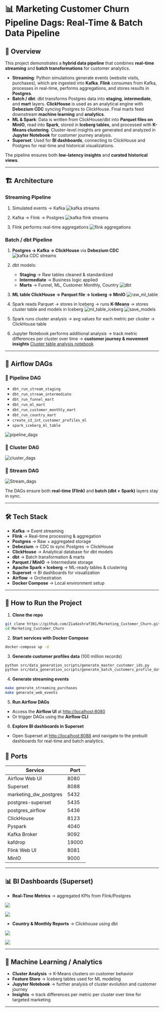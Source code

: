 # 📊 Marketing Customer Churn Pipeline Dags: Real-Time & Batch Data Pipeline

## 🚀 Overview

This project demonstrates a **hybrid data pipeline** that combines **real-time streaming** and **batch transformations** for customer analytics.

* **Streaming**: Python simulations generate events (website visits, purchases), which are ingested into **Kafka**. **Flink** consumes from Kafka, processes in real-time, performs aggregations, and stores results in **Postgres**.
* **Batch / dbt**: dbt transforms Postgres data into **staging**, **intermediate**, and **mart** layers. **ClickHouse** is used as an analytical engine with **Debezium CDC** syncing Postgres to ClickHouse. Final marts feed downstream **machine learning** and **analytics**.
* **ML & Spark**: Data is written from ClickHouse/dbt into **Parquet files on MinIO**, read into **Spark**, stored in **Iceberg tables**, and processed with **K-Means clustering**. Cluster-level insights are generated and analyzed in **Jupyter Notebook** for customer journey analysis.
* **Superset**: Used for **BI dashboards**, connecting to ClickHouse and Postgres for real-time and historical visualizations.

The pipeline ensures both **low-latency insights** and **curated historical views**.

---

## 🏗️ Architecture

### Streaming Pipeline

1. Simulated events → Kafka
   ![kafka streams](images/kafka_stream.png)

2. Kafka → Flink → Postgres
   ![kafka flink streams](images/flink_jobs.png)

3. Flink performs real-time aggregations
   ![flink aggregations](images/flink_agg.png)

### Batch / dbt Pipeline

1. **Postgres → Kafka → ClickHouse** via **Debezium CDC**
   ![kafka CDC streams](images/kafka_cdc.png)

2. dbt models:

   * **Staging** → Raw tables cleaned & standardized
   * **Intermediate** → Business logic applied
   * **Marts** → Funnel, ML, Customer Monthly, Country
     ![dbt](images/dbt.png)

3. **ML table ClickHouse → Parquet file → Iceberg → MinIO**
   ![raw\_ml\_table](images/raw_ml_table.png)

4. Spark reads Parquet → stores in Iceberg → runs **K-Means** → stores cluster table and models in Iceberg
   ![ml\_table\_iceberg](images/ml_table_iceberg.png)
   ![save\_models](images/save_models.png)

5. Spark runs cluster analysis → avg values for each metric per cluster → ClickHouse table

6. Jupyter Notebook performs additional analysis → track metric differences per cluster over time → **customer journey & movement insights** [Cluster table analysis notebook](python_analysis/cluster_table_analysis.ipynb)

---

## 🔄 Airflow DAGs

### 📡 Pipeline DAG

* `dbt_run_stream_staging`
* `dbt_run_stream_intermediate`
* `dbt_run_funnel_mart`
* `dbt_run_ml_mart`
* `dbt_run_customer_monthly_mart`
* `dbt_run_country_mart`
* `create_s3_int_customer_profiles_ml`
* `spark_iceberg_ml_table`

![pipeline\_dags](images/pipeline_dags.png)

### 📡 Cluster DAG

![cluster\_dags](images/clusters.png)

### 📡 Stream DAG

![Stream\_dags](images/kafka_flink_streams.png)

The DAGs ensure both **real-time (Flink)** and **batch (dbt + Spark)** layers stay in sync.

---

## 🛠️ Tech Stack

* **Kafka** → Event streaming
* **Flink** → Real-time processing & aggregation
* **Postgres** → Raw + aggregated storage
* **Debezium** → CDC to sync Postgres → ClickHouse
* **ClickHouse** → Analytical database for dbt models
* **dbt** → Batch transformation & marts
* **Parquet / MinIO** → Intermediate storage
* **Apache Spark + Iceberg** → ML-ready tables & clustering
* **Superset** → BI dashboards for visualization
* **Airflow** → Orchestration
* **Docker Compose** → Local environment setup

---

## 📌 How to Run the Project

1. **Clone the repo**

```bash
git clone https://github.com/Ziadashraf301/Marketing_Customer_Churn.git
cd Marketing_Customer_Churn
````

2. **Start services with Docker Compose**

```bash
docker-compose up -d
```

3. **Generate customer profiles data** (100 million records)

```bash
python src/data_generation_scripts/generate_master_customer_ids.py
python src/data_generation_scripts/generate_batch_customers_profile_data.py
```

4. **Generate streaming events**

```bash
make generate_streaming_purchases
make generate_web_events
```

5. **Run Airflow DAGs**

* Access the **Airflow UI** at [http://localhost:8080](http://localhost:8080)
* Or trigger DAGs using the **Airflow CLI**

6. **Explore BI dashboards in Superset**

* Open Superset at [http://localhost:8088](http://localhost:8088) and navigate to the prebuilt dashboards for real-time and batch analytics.



## 🔌 Ports

| Service               | Port |
| --------------        | ---- |
| Airflow Web UI        | 8080 |
| Superset              | 8088 |
| marketing_dw_postgres | 5432 |
| postgres-superset     | 5435 |
| postgres_airflow      | 5436 |
| ClickHouse            | 8123 |
| Pyspark               | 4040 |
| Kafka Broker          | 9092 |
| kafdrop               |19000 |
| Flink Web UI          | 8081 |
| MinIO                 | 9000 |

---

## 📊 BI Dashboards (Superset)

* **Real-Time Metrics** → aggregated KPIs from Flink/Postgres

![](images/website-tracking.jpg)

![](images/orders-tracking.jpg)

* **Country & Monthly Reports** → Clickhouse using dbt

![](images/the-market-by-country.jpg)

![](images/customers-aquesition.jpg)

---

## 🤖 Machine Learning / Analytics

* **Cluster Analysis** → K-Means clusters on customer behavior
* **Feature Store** → Iceberg tables used for ML modeling
* **Jupyter Notebook** → further analysis of cluster evolution and customer journey
* **Insights** → track differences per metric per cluster over time for targeted marketing

---


